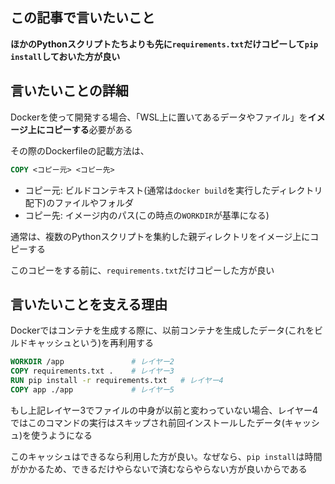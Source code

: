 ## この記事で言いたいこと

**ほかのPythonスクリプトたちよりも先に`requirements.txt`だけコピーして`pip install`しておいた方が良い**

## 言いたいことの詳細

Dockerを使って開発する場合、「WSL上に置いてあるデータやファイル」を**イメージ上にコピーする**必要がある

その際のDockerfileの記載方法は、

```dockerfile
COPY <コピー元> <コピー先>
```

- コピー元: ビルドコンテキスト(通常は`docker build`を実行したディレクトリ配下)のファイルやフォルダ
- コピー先: イメージ内のパス(この時点の`WORKDIR`が基準になる)

通常は、複数のPythonスクリプトを集約した親ディレクトリをイメージ上にコピーする

このコピーをする前に、`requirements.txt`だけコピーした方が良い

## 言いたいことを支える理由

Dockerではコンテナを生成する際に、以前コンテナを生成したデータ(これをビルドキャッシュという)を再利用する

```dockerfile
WORKDIR /app               # レイヤー2
COPY requirements.txt .    # レイヤー3
RUN pip install -r requirements.txt   # レイヤー4
COPY app ./app             # レイヤー5
```

もし上記レイヤー3でファイルの中身が以前と変わっていない場合、レイヤー4ではこのコマンドの実行はスキップされ前回インストールしたデータ(キャッシュ)を使うようになる

このキャッシュはできるなら利用した方が良い。なぜなら、`pip install`は時間がかかるため、できるだけやらないで済むならやらない方が良いからである
